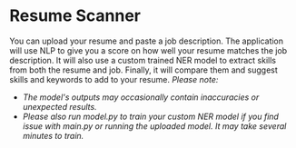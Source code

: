 # Resume Scanner
You can upload your resume and paste a job description. The application will use NLP to give you a score on how well your resume matches the job description. It will also use a custom trained NER model to extract skills from both the resume and job. Finally, it will compare them and suggest skills and keywords to add to your resume.
_Please note:_
- _The model's outputs may occasionally contain inaccuracies or unexpected results._
- _Please also run model.py to train your custom NER model if you find issue with main.py or running the uploaded model. It may take several minutes to train._
